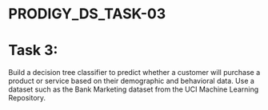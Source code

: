 # PRODIGY_DS_TASK-03

# Task 3:
Build a decision tree classifier to predict whether a customer will purchase a product or service based on their demographic and behavioral data. Use a dataset such as the Bank Marketing dataset from the UCI Machine Learning Repository.
